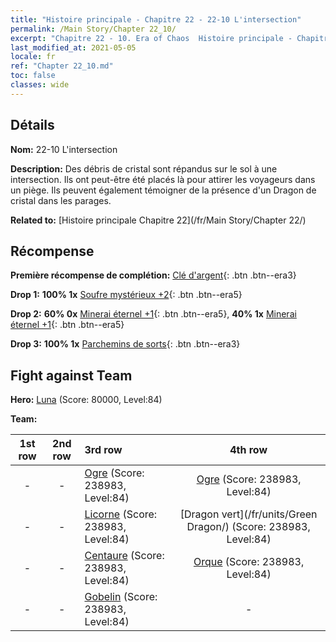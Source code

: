```yaml
---
title: "Histoire principale - Chapitre 22 - 22-10 L'intersection"
permalink: /Main Story/Chapter 22_10/
excerpt: "Chapitre 22 - 10. Era of Chaos  Histoire principale - Chapitre 22_10. 22-10 L'intersection"
last_modified_at: 2021-05-05
locale: fr
ref: "Chapter 22_10.md"
toc: false
classes: wide
---
```


## Détails

 **Nom:** 22-10 L'intersection

 **Description:** Des débris de cristal sont répandus sur le sol à une intersection. Ils ont peut-être été placés là pour attirer les voyageurs dans un piège. Ils peuvent également témoigner de la présence d'un Dragon de cristal dans les parages.

 **Related to:** [Histoire principale Chapitre 22](/fr/Main Story/Chapter 22/)

## Récompense

 **Première récompense de complétion:** [Clé d'argent](/ItemsFR/con_693/){: .btn .btn--era3}

 **Drop 1:** **100% 1x** [Soufre mystérieux +2](/ItemsFR/mat_78/){: .btn .btn--era5}

 **Drop 2:** **60% 0x** [Minerai éternel +1](/ItemsFR/mat_68/){: .btn .btn--era5}, **40% 1x** [Minerai éternel +1](/ItemsFR/mat_68/){: .btn .btn--era5}

 **Drop 3:** **100% 1x** [Parchemins de sorts](/ItemsFR/con_694/){: .btn .btn--era3}


## Fight against Team
 **Hero:** [Luna](/fr/heroes/Luna/) (Score: 80000, Level:84)

 **Team:**


  | 1st row | 2nd row | 3rd row | 4th row |
  |:----:|:----:|:----|:----:|
  | - | - | [Ogre](/fr/units/Ogre/) (Score: 238983, Level:84)  | [Ogre](/fr/units/Ogre/) (Score: 238983, Level:84)  |
  | - | - | [Licorne](/fr/units/Unicorn/) (Score: 238983, Level:84)  | [Dragon vert](/fr/units/Green Dragon/) (Score: 238983, Level:84)  |
  | - | - | [Centaure](/fr/units/Centaur/) (Score: 238983, Level:84)  | [Orque](/fr/units/Orc/) (Score: 238983, Level:84)  |
  | - | - | [Gobelin](/fr/units/Goblin/) (Score: 238983, Level:84)  | - |



